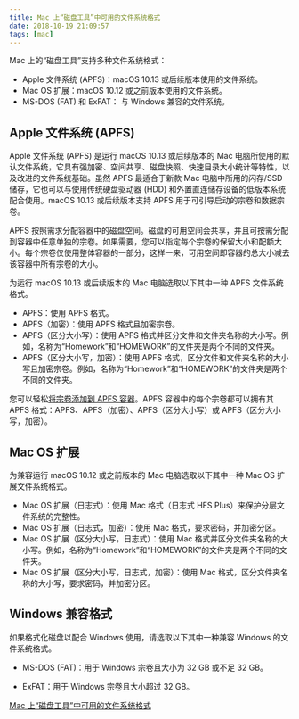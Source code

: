 ```yaml
---
title: Mac 上“磁盘工具”中可用的文件系统格式
date: 2018-10-19 21:09:57
tags: [mac]
---
```



Mac 上的“磁盘工具”支持多种文件系统格式：

- Apple 文件系统 (APFS)：macOS 10.13 或后续版本使用的文件系统。
- Mac OS 扩展：macOS 10.12 或之前版本使用的文件系统。
- MS-DOS (FAT) 和 ExFAT： 与 Windows 兼容的文件系统。

<!-- more -->

## Apple 文件系统 (APFS)

Apple 文件系统 (APFS) 是运行 macOS 10.13 或后续版本的 Mac 电脑所使用的默认文件系统，它具有强加密、空间共享、磁盘快照、快速目录大小统计等特性，以及改进的文件系统基础。虽然 APFS 最适合于新款 Mac 电脑中所用的闪存/SSD 储存，它也可以与使用传统硬盘驱动器 (HDD) 和外置直连储存设备的低版本系统配合使用。macOS 10.13 或后续版本支持 APFS 用于可引导启动的宗卷和数据宗卷。

APFS 按照需求分配容器中的磁盘空间。磁盘的可用空间会共享，并且可按需分配到容器中任意单独的宗卷。如果需要，您可以指定每个宗卷的保留大小和配额大小。每个宗卷仅使用整体容器的一部分，这样一来，可用空间即容器的总大小减去该容器中所有宗卷的大小。

为运行 macOS 10.13 或后续版本的 Mac 电脑选取以下其中一种 APFS 文件系统格式。

- APFS：使用 APFS 格式。
- APFS（加密）：使用 APFS 格式且加密宗卷。
- APFS（区分大小写）：使用 APFS 格式并区分文件和文件夹名称的大小写。例如，名称为“Homework”和“HOMEWORK”的文件夹是两个不同的文件夹。
- APFS（区分大小写，加密）：使用 APFS 格式，区分文件和文件夹名称的大小写且加密宗卷。例如，名称为“Homework”和“HOMEWORK”的文件夹是两个不同的文件夹。

您可以轻松[将宗卷添加到 APFS 容器](https://support.apple.com/zh-cn/guide/disk-utility/dskutl14027/18.0/mac/10.14)。APFS 容器中的每个宗卷都可以拥有其 APFS 格式：APFS、APFS（加密）、APFS（区分大小写）或 APFS（区分大小写，加密）。

## Mac OS 扩展

为兼容运行 macOS 10.12 或之前版本的 Mac 电脑选取以下其中一种 Mac OS 扩展文件系统格式。

- Mac OS 扩展（日志式）：使用 Mac 格式（日志式 HFS Plus）来保护分层文件系统的完整性。
- Mac OS 扩展（日志式，加密）：使用 Mac 格式，要求密码，并加密分区。
- Mac OS 扩展（区分大小写，日志式）：使用 Mac 格式并区分文件夹名称的大小写。例如，名称为“Homework”和“HOMEWORK”的文件夹是两个不同的文件夹。
- Mac OS 扩展（区分大小写，日志式，加密）：使用 Mac 格式，区分文件夹名称的大小写，要求密码，并加密分区。

## Windows 兼容格式

如果格式化磁盘以配合 Windows 使用，请选取以下其中一种兼容 Windows 的文件系统格式。

- MS-DOS (FAT)：用于 Windows 宗卷且大小为 32 GB 或不足 32 GB。

- ExFAT：用于 Windows 宗卷且大小超过 32 GB。

[Mac 上“磁盘工具”中可用的文件系统格式](https://support.apple.com/zh-cn/guide/disk-utility/dsku19ed921c/mac)


